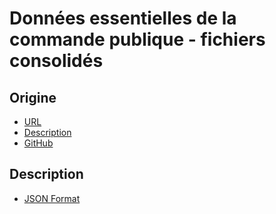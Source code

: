 # Données essentielles de la commande publique - fichiers consolidés
## Origine
- [URL](https://www.data.gouv.fr/fr/datasets/r/16962018-5c31-4296-9454-5998585496d2)
- [Description](https://www.data.gouv.fr/fr/datasets/5cd57bf68b4c4179299eb0e9/)
- [GitHub](https://github.com/139bercy/decp-rama)

## Description
- [JSON Format](https://schema.data.gouv.fr/schemas/139bercy/format-commande-publique/latest/marches.json)
